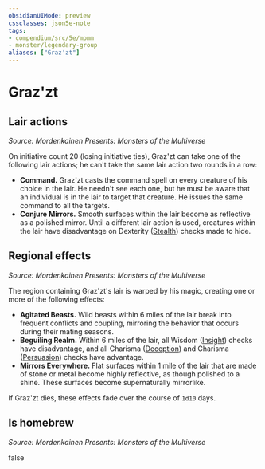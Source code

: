 ```yaml
---
obsidianUIMode: preview
cssclasses: json5e-note
tags:
- compendium/src/5e/mpmm
- monster/legendary-group
aliases: ["Graz'zt"]
---
```

# Graz'zt

## Lair actions
_Source: Mordenkainen Presents: Monsters of the Multiverse_

On initiative count 20 (losing initiative ties), Graz'zt can take one of the following lair actions; he can't take the same lair action two rounds in a row:

- **Command.** Graz'zt casts the command spell on every creature of his choice in the lair. He needn't see each one, but he must be aware that an individual is in the lair to target that creature. He issues the same command to all the targets.  
- **Conjure Mirrors.** Smooth surfaces within the lair become as reflective as a polished mirror. Until a different lair action is used, creatures within the lair have disadvantage on Dexterity ([Stealth](/3-Mechanics/CLI/rules/skills.md#Stealth)) checks made to hide.  

## Regional effects
_Source: Mordenkainen Presents: Monsters of the Multiverse_

The region containing Graz'zt's lair is warped by his magic, creating one or more of the following effects:

- **Agitated Beasts.** Wild beasts within 6 miles of the lair break into frequent conflicts and coupling, mirroring the behavior that occurs during their mating seasons.  
- **Beguiling Realm.** Within 6 miles of the lair, all Wisdom ([Insight](/3-Mechanics/CLI/rules/skills.md#Insight)) checks have disadvantage, and all Charisma ([Deception](/3-Mechanics/CLI/rules/skills.md#Deception)) and Charisma ([Persuasion](/3-Mechanics/CLI/rules/skills.md#Persuasion)) checks have advantage.  
- **Mirrors Everywhere.** Flat surfaces within 1 mile of the lair that are made of stone or metal become highly reflective, as though polished to a shine. These surfaces become supernaturally mirrorlike.  

If Graz'zt dies, these effects fade over the course of `1d10` days.

## Is homebrew
_Source: Mordenkainen Presents: Monsters of the Multiverse_

false
